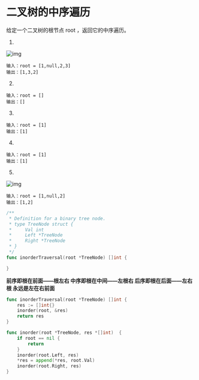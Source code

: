 # 二叉树的中序遍历

给定一个二叉树的根节点 root ，返回它的中序遍历。

1. 

  ![img](https://assets.leetcode.com/uploads/2020/09/15/inorder_1.jpg)

  ```
输入：root = [1,null,2,3]
输出：[1,3,2]
  ```

2. 
  ```
输入：root = []
输出：[]
  ```

3.
  ```
输入：root = [1]
输出：[1]
  ```
4. 
  ```
输入：root = [1]
输出：[1]
  ```
5. 

  ![img](https://assets.leetcode.com/uploads/2020/09/15/inorder_4.jpg)
  ```
输入：root = [1,null,2]
输出：[1,2]
  ```

```go
/**
 * Definition for a binary tree node.
 * type TreeNode struct {
 *     Val int
 *     Left *TreeNode
 *     Right *TreeNode
 * }
 */
func inorderTraversal(root *TreeNode) []int {

}
```
**前序即根在前面——根左右
中序即根在中间——左根右
后序即根在后面——左右根
永远是左在右前面**

```go
func inorderTraversal(root *TreeNode) []int {
	res := []int{}
	inorder(root, &res)
	return res
}

func inorder(root *TreeNode, res *[]int)  {
	if root == nil {
		return
	}
	inorder(root.Left, res)
	*res = append(*res, root.Val)
	inorder(root.Right, res)
}
```

